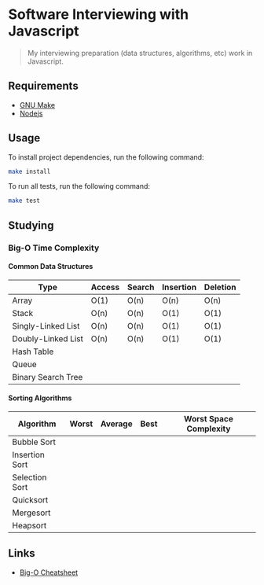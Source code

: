 # Software Interviewing with Javascript
> My interviewing preparation (data structures, algorithms, etc) work in Javascript.

## Requirements
- [GNU Make](https://www.gnu.org/software/make)
- [Nodejs](https://nodejs.org/en/)

## Usage
To install project dependencies, run the following command:
```bash
make install
```

To run all tests, run the following command:
```bash
make test
```

## Studying

### Big-O Time Complexity

#### Common Data Structures

| Type               | Access | Search | Insertion | Deletion |
|--------------------|--------|--------|-----------|----------|
| Array              |  O(1)  | O(n)   | O(n)      | O(n)     |
| Stack              |  O(n)  | O(n)   | O(1)      | O(1)     |
| Singly-Linked List |  O(n)  | O(n)   | O(1)      | O(1)     |
| Doubly-Linked List |  O(n)  | O(n)   | O(1)      | O(1)     |
| Hash Table         |        |        |           |          |
| Queue              |        |        |           |          |
| Binary Search Tree |        |        |           |          |

#### Sorting Algorithms

| Algorithm          | Worst | Average | Best | Worst Space Complexity |
|--------------------|-------|---------|------|------------------------|
| Bubble Sort        |       |         |      |                        |
| Insertion Sort     |       |         |      |                        |
| Selection Sort     |       |         |      |                        |
| Quicksort          |       |         |      |                        |
| Mergesort          |       |         |      |                        |
| Heapsort           |       |         |      |                        |

## Links
- [Big-O Cheatsheet](https://www.bigocheatsheet.com/)